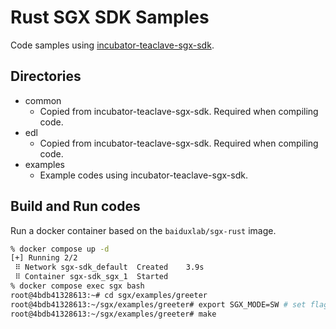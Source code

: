 # Rust SGX SDK Samples
Code samples using [incubator-teaclave-sgx-sdk](https://github.com/apache/incubator-teaclave-sgx-sdk).

## Directories
- common
  - Copied from incubator-teaclave-sgx-sdk. Required when compiling code.
- edl
  - Copied from incubator-teaclave-sgx-sdk. Required when compiling code.
- examples
  - Example codes using incubator-teaclave-sgx-sdk.

## Build and Run codes
Run a docker container based on the `baiduxlab/sgx-rust` image.

```bash
% docker compose up -d
[+] Running 2/2
 ⠿ Network sgx-sdk_default  Created    3.9s
 ⠿ Container sgx-sdk_sgx_1  Started
% docker compose exec sgx bash
root@4bdb41328613:~# cd sgx/examples/greeter
root@4bdb41328613:~/sgx/examples/greeter# export SGX_MODE=SW # set flag of the simulation mode
root@4bdb41328613:~/sgx/examples/greeter# make
```
